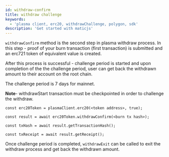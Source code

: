 ```yaml
---
id: withdraw-confirm
title: withdraw challenge
keywords:
  - 'plasma client, erc20, withdrawChallenge, polygon, sdk'
description: 'Get started with maticjs'
---
```


`withdrawConfirm` method is the second step in plasma withdraw process. In this step - proof of your burn transaction (first transaction) is submitted and an erc721 token of equivalent value is created.

After this process is successful - challenge period is started and upon completion of the the challenge period, user can get back the withdrawn amount to their account on the root chain.

The challenge period is 7 days for mainnet.

**Note**- withdrawStart transaction must be checkpointed in order to challenge the withdraw.

```
const erc20Token = plasmaClient.erc20(<token address>, true);

const result = await erc20Token.withdrawConfirm(<burn tx hash>);

const txHash = await result.getTransactionHash();

const txReceipt = await result.getReceipt();

```

Once challenge period is completed, `withdrawExit` can be called to exit the withdraw process and get back the withdrawn amount.
